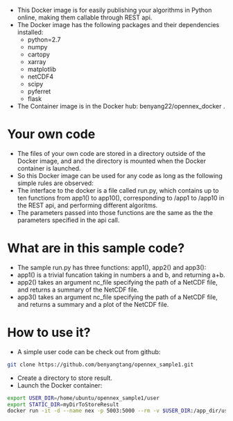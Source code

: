 - This Docker image is for easily publishing your algorithms in Python online, making them callable through REST api.
- The Docker image has the following packages and their dependencies installed:
  - python=2.7 
  - numpy 
  - cartopy
  - xarray
  - matplotlib
  - netCDF4
  - scipy
  - pyferret
  - flask
- The Container image is in the Docker hub: benyang22/opennex_docker .
# Your own code
- The files of your own code are stored in a directory outside of the Docker image, and and the directory is mounted when the Docker container is launched.
- So this Docker image can be used for any code as long as the following simple rules are observed:
 - The interface to the docker is a file called run.py, which contains up to ten functions from app1() to app10(), corresponding to /app1 to /app10 in the REST api, and performing different algoritms.
 - The parameters passed into those functions are the same as the the parameters specified in the api call.

# What are in this sample code?
- The sample run.py has three functions: app1(), app2() and app3():
 - app1() is a trivial funcation taking in numbers a and b, and returning a+b.
 - app2() takes an argument nc_file specifying the path of a NetCDF file, and returns a summary of the NetCDF file.
 - app3() takes an argument nc_file specifying the path of a NetCDF file, and returns a summary and a plot of the NetCDF file.
 
# How to use it?
- A simple user code can be check out from github:
```sh
git clone https://github.com/benyangtang/opennex_sample1.git
```
- Create a directory to store result.
- Launch the Docker container:
```sh
export USER_DIR=/home/ubuntu/opennex_sample1/user
export STATIC_DIR=myDirToStoreResult
docker run -it -d --name nex -p 5003:5000 --rm -v $USER_DIR:/app_dir/user -v $STATIC_DIR:/app_dir/user/static benyang22/opennex_docker:v01 
```
